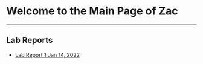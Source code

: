 # Welcome to the Main Page of Zac 
---
## Lab Reports
* [Lab Report 1  Jan 14, 2022](lab_report1.md)
